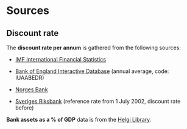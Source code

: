 # Sources

## Discount rate

The **discount rate per annum** is gathered from the following sources:

- [IMF International Financial Statistics](http://data.imf.org/)

- [Bank of England Interactive Database](http://www.bankofengland.co.uk/boeapps/iadb/NewInterMed.asp)
(annual average, code: IUAABEDR)

- [Norges Bank](http://www.norges-bank.no/en/Statistics/Interest-rates/Key-policy-rate-annual/)

- [Sveriges Riksbank](http://www.riksbank.se/en/Interest-and-exchange-rates/search-interest-rates-exchange-rates)
(reference rate from 1 July 2002, discount rate before)

**Bank assets as a % of GDP** data is from the [Helgi Library](http://www.helgilibrary.com/indicators/index/bank-assets-as-of-gdp).
